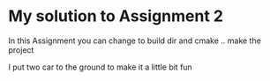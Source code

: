 # My solution to Assignment 2
In this Assignment you can change to build dir and cmake .. make the project

I put two car to the ground to make it a little bit fun
 
